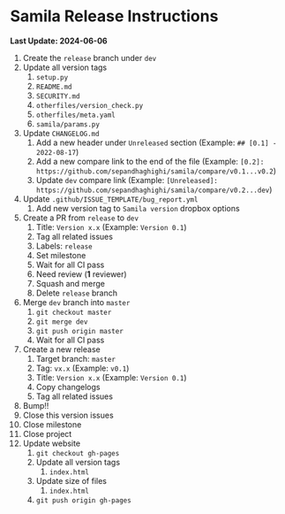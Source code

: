 # Samila Release Instructions

**Last Update: 2024-06-06**

1. Create the `release` branch under `dev`
2. Update all version tags
	1. `setup.py`
	2. `README.md`
	3. `SECURITY.md`
	4. `otherfiles/version_check.py`
	5. `otherfiles/meta.yaml`
	6. `samila/params.py`
3. Update `CHANGELOG.md`
	1. Add a new header under `Unreleased` section (Example: `## [0.1] - 2022-08-17`)
	2. Add a new compare link to the end of the file (Example: `[0.2]: https://github.com/sepandhaghighi/samila/compare/v0.1...v0.2`)
	3. Update `dev` compare link (Example: `[Unreleased]: https://github.com/sepandhaghighi/samila/compare/v0.2...dev`)
4. Update `.github/ISSUE_TEMPLATE/bug_report.yml`
   1. Add new version tag to `Samila version` dropbox options
5. Create a PR from `release` to `dev`
	1. Title: `Version x.x` (Example: `Version 0.1`)
	2. Tag all related issues
	3. Labels: `release`
	4. Set milestone
	5. Wait for all CI pass
	6. Need review (**1** reviewer)
	7. Squash and merge
	8. Delete `release` branch
6. Merge `dev` branch into `master`
	1. `git checkout master`
	2. `git merge dev`
	3. `git push origin master`
	4. Wait for all CI pass
7. Create a new release
	1. Target branch: `master`
	2. Tag: `vx.x` (Example: `v0.1`)
	3. Title: `Version x.x` (Example: `Version 0.1`)
	4. Copy changelogs
	5. Tag all related issues
8. Bump!!
9. Close this version issues
10. Close milestone
11. Close project
12. Update website
	1. `git checkout gh-pages`
	2. Update all version tags
		1. `index.html`
	3. Update size of files
		1. `index.html`
	4. `git push origin gh-pages`